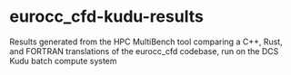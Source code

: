 # eurocc_cfd-kudu-results
Results generated from the HPC MultiBench tool comparing a C++, Rust, and FORTRAN translations of the eurocc_cfd codebase, run on the DCS Kudu batch compute system
